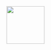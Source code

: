 <div id="header" align="center">
  <img src="https://i.giphy.com/media/v1.Y2lkPTc5MGI3NjExcXUzM25zanN4c20xeGhkdGN0enBhamE3aDJ2N3Z1bmY1aGNpMTVxYSZlcD12MV9pbnRlcm5hbF9naWZfYnlfaWQmY3Q9Zw/JqmupuTVZYaQX5s094/giphy.gif" width="100"/>
</div>

